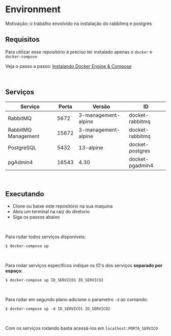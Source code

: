 # Environment

Motivação: o trabalho envolvido na instalação do rabbitmq e postgres

## Requisitos

Para utilizar esse repositório é preciso ter instalado apenas o `docker` e `docker-compose`

Veja o passo a passo: [Instalando Docker Engine & Compose](docs/INSTALANDO_DOCKER_ENGINE_COMPOSE_UBUNTU.md)

&nbsp;

## Serviços

| Serviço | Porta | Versão | ID |
| -	| -	| -	| - |
| RabbitMQ | 5672 | 3-management-alpine | docket-rabbitmq |
| RabbitMQ Management | 15672 | 3-management-alpine | docket-rabbitmq |
| PostgreSQL | 5432 | 13-alpine | docket-postgres |
| pgAdmin4 | 16543 | 4.30 | docket-pgadmin4 |

&nbsp;

## Executando

- Clone ou baixe este repositório na sua maquina
- Abra um terminal na raiz do diretorio
- Siga os passos abaixo

&nbsp;

Para rodar todos serviços disponíveis:
```
$ docker-compose up
```

&nbsp;

Para rodar serviços específicos indique os ID's dos serviços **separado por espaço**:
```
$ docker-compose up ID_SERVICO1 ID_SERVICO2
```

&nbsp;

Para rodar em segundo plano adicione o parametro `-d` ao comando:
```
$ docker-compose up -d ID_SERVICO1 ID_SERVICO2
```

&nbsp;

Com os serviços rodando basta acessá-los em `localhost:PORTA_SERVICO`